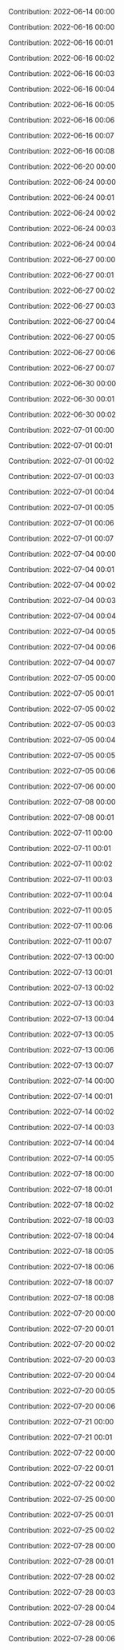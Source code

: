 Contribution: 2022-06-14 00:00

Contribution: 2022-06-16 00:00

Contribution: 2022-06-16 00:01

Contribution: 2022-06-16 00:02

Contribution: 2022-06-16 00:03

Contribution: 2022-06-16 00:04

Contribution: 2022-06-16 00:05

Contribution: 2022-06-16 00:06

Contribution: 2022-06-16 00:07

Contribution: 2022-06-16 00:08

Contribution: 2022-06-20 00:00

Contribution: 2022-06-24 00:00

Contribution: 2022-06-24 00:01

Contribution: 2022-06-24 00:02

Contribution: 2022-06-24 00:03

Contribution: 2022-06-24 00:04

Contribution: 2022-06-27 00:00

Contribution: 2022-06-27 00:01

Contribution: 2022-06-27 00:02

Contribution: 2022-06-27 00:03

Contribution: 2022-06-27 00:04

Contribution: 2022-06-27 00:05

Contribution: 2022-06-27 00:06

Contribution: 2022-06-27 00:07

Contribution: 2022-06-30 00:00

Contribution: 2022-06-30 00:01

Contribution: 2022-06-30 00:02

Contribution: 2022-07-01 00:00

Contribution: 2022-07-01 00:01

Contribution: 2022-07-01 00:02

Contribution: 2022-07-01 00:03

Contribution: 2022-07-01 00:04

Contribution: 2022-07-01 00:05

Contribution: 2022-07-01 00:06

Contribution: 2022-07-01 00:07

Contribution: 2022-07-04 00:00

Contribution: 2022-07-04 00:01

Contribution: 2022-07-04 00:02

Contribution: 2022-07-04 00:03

Contribution: 2022-07-04 00:04

Contribution: 2022-07-04 00:05

Contribution: 2022-07-04 00:06

Contribution: 2022-07-04 00:07

Contribution: 2022-07-05 00:00

Contribution: 2022-07-05 00:01

Contribution: 2022-07-05 00:02

Contribution: 2022-07-05 00:03

Contribution: 2022-07-05 00:04

Contribution: 2022-07-05 00:05

Contribution: 2022-07-05 00:06

Contribution: 2022-07-06 00:00

Contribution: 2022-07-08 00:00

Contribution: 2022-07-08 00:01

Contribution: 2022-07-11 00:00

Contribution: 2022-07-11 00:01

Contribution: 2022-07-11 00:02

Contribution: 2022-07-11 00:03

Contribution: 2022-07-11 00:04

Contribution: 2022-07-11 00:05

Contribution: 2022-07-11 00:06

Contribution: 2022-07-11 00:07

Contribution: 2022-07-13 00:00

Contribution: 2022-07-13 00:01

Contribution: 2022-07-13 00:02

Contribution: 2022-07-13 00:03

Contribution: 2022-07-13 00:04

Contribution: 2022-07-13 00:05

Contribution: 2022-07-13 00:06

Contribution: 2022-07-13 00:07

Contribution: 2022-07-14 00:00

Contribution: 2022-07-14 00:01

Contribution: 2022-07-14 00:02

Contribution: 2022-07-14 00:03

Contribution: 2022-07-14 00:04

Contribution: 2022-07-14 00:05

Contribution: 2022-07-18 00:00

Contribution: 2022-07-18 00:01

Contribution: 2022-07-18 00:02

Contribution: 2022-07-18 00:03

Contribution: 2022-07-18 00:04

Contribution: 2022-07-18 00:05

Contribution: 2022-07-18 00:06

Contribution: 2022-07-18 00:07

Contribution: 2022-07-18 00:08

Contribution: 2022-07-20 00:00

Contribution: 2022-07-20 00:01

Contribution: 2022-07-20 00:02

Contribution: 2022-07-20 00:03

Contribution: 2022-07-20 00:04

Contribution: 2022-07-20 00:05

Contribution: 2022-07-20 00:06

Contribution: 2022-07-21 00:00

Contribution: 2022-07-21 00:01

Contribution: 2022-07-22 00:00

Contribution: 2022-07-22 00:01

Contribution: 2022-07-22 00:02

Contribution: 2022-07-25 00:00

Contribution: 2022-07-25 00:01

Contribution: 2022-07-25 00:02

Contribution: 2022-07-28 00:00

Contribution: 2022-07-28 00:01

Contribution: 2022-07-28 00:02

Contribution: 2022-07-28 00:03

Contribution: 2022-07-28 00:04

Contribution: 2022-07-28 00:05

Contribution: 2022-07-28 00:06

